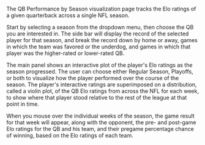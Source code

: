 The QB Performance by Season visualization page tracks the Elo ratings of a given quarterback across a single NFL season.

Start by selecting a season from the dropdown menu, then choose the QB you are interested in.  The side bar will display the record of the selected player for that season, and break the record down by home or away, games in which the team was favored or the underdog, and games in which that player was the higher-rated or lower-rated QB.

The main panel shows an interactive plot of the player's Elo ratings as the season progressed. The user can choose either Regular Season, Playoffs, or both to visualize how the player performed over the course of the season.  The player's interactive ratings are superimposed on a distribution, called a violin plot, of the QB Elo ratings from across the NFL for each week, to show where that player stood relative to the rest of the league at that point in time.

When you mouse over the individual weeks of the season, the game result for that week will appear, along with the opponent, the pre- and post-game Elo ratings for the QB and his team, and their pregame percentage chance of winning, based on the Elo ratings of each team.